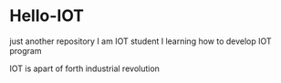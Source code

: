 # Hello-IOT
just another repository
I am IOT student I learning how to develop IOT program

IOT is apart of forth industrial revolution
